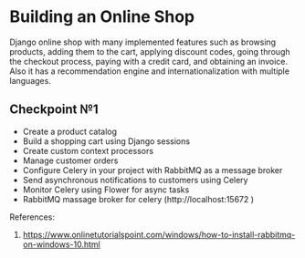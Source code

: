 # Building an Online Shop
Django online shop with many implemented features such as browsing products, adding them to the cart, applying discount codes, going through the checkout process, paying with a credit card, and obtaining an invoice. Also it has a recommendation engine and internationalization with multiple languages.

## Checkpoint №1
- Create a product catalog
- Build a shopping cart using Django sessions
- Create custom context processors
- Manage customer orders
- Configure Celery in your project with RabbitMQ as a message broker
- Send asynchronous notifications to customers using Celery
- Monitor Celery using Flower for async tasks
- RabbitMQ massage broker for celery (http://localhost:15672 )

References: 
1. https://www.onlinetutorialspoint.com/windows/how-to-install-rabbitmq-on-windows-10.html